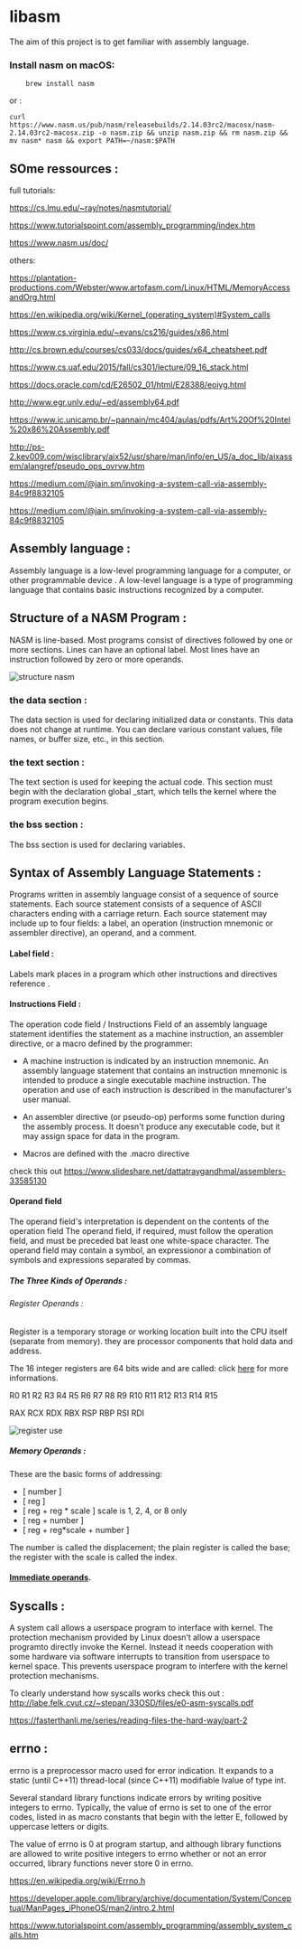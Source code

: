 # libasm
The aim of this project is to get familiar with assembly language.

###  Install nasm on macOS:

```shell
    brew install nasm
```
or :

```shell
curl https://www.nasm.us/pub/nasm/releasebuilds/2.14.03rc2/macosx/nasm-2.14.03rc2-macosx.zip -o nasm.zip && unzip nasm.zip && rm nasm.zip && mv nasm* nasm && export PATH=~/nasm:$PATH
```

## SOme ressources :

full tutorials:

https://cs.lmu.edu/~ray/notes/nasmtutorial/

https://www.tutorialspoint.com/assembly_programming/index.htm

https://www.nasm.us/doc/

others:

https://plantation-productions.com/Webster/www.artofasm.com/Linux/HTML/MemoryAccessandOrg.html

https://en.wikipedia.org/wiki/Kernel_(operating_system)#System_calls

https://www.cs.virginia.edu/~evans/cs216/guides/x86.html

http://cs.brown.edu/courses/cs033/docs/guides/x64_cheatsheet.pdf

https://www.cs.uaf.edu/2015/fall/cs301/lecture/09_16_stack.html

https://docs.oracle.com/cd/E26502_01/html/E28388/eoiyg.html

http://www.egr.unlv.edu/~ed/assembly64.pdf

https://www.ic.unicamp.br/~pannain/mc404/aulas/pdfs/Art%20Of%20Intel%20x86%20Assembly.pdf

http://ps-2.kev009.com/wisclibrary/aix52/usr/share/man/info/en_US/a_doc_lib/aixassem/alangref/pseudo_ops_ovrvw.htm

https://medium.com/@jain.sm/invoking-a-system-call-via-assembly-84c9f8832105

https://medium.com/@jain.sm/invoking-a-system-call-via-assembly-84c9f8832105

## Assembly language :

Assembly language is a low-level programming language for a computer, or other programmable device .
A low-level language is a type of programming language that contains basic instructions recognized by a computer.

## Structure of a NASM Program :

NASM is line-based. Most programs consist of directives followed by one or more sections. Lines can have an optional label. Most lines have an instruction followed by zero or more operands.

![structure nasm](https://cs.lmu.edu/~ray/images/nasmstructure.png)

### the data section :

The data section is used for declaring initialized data or constants. This data does not change at runtime. You can declare various constant values, file names, or buffer size, etc., in this section.

### the text section :

The text section is used for keeping the actual code. This section must begin with the declaration global _start, which tells the kernel where the program execution begins.

### the bss section :

The bss section is used for declaring variables.

## Syntax of Assembly Language Statements :

Programs written in assembly language consist of a sequence of source statements. Each source statement consists of a sequence of ASCII characters ending with a carriage return. Each source statement may include up to four fields: a label, an operation (instruction mnemonic or assembler directive), an operand, and a comment.

#### Label field :

Labels mark places in a program which other instructions and directives reference .

#### Instructions Field :

The operation code field / Instructions Field of an assembly language statement identifies the statement as a machine instruction, an assembler directive, or a macro defined by the programmer:

* A machine instruction is indicated by an instruction mnemonic.  An assembly language statement that contains an instruction mnemonic is intended to produce a single executable machine instruction.  The operation and use of each instruction is described in the manufacturer's user manual.

* An assembler directive (or pseudo-op) performs some function during the assembly process.  It doesn't produce any executable code, but it may assign space for data in the program.

* Macros are defined with the .macro directive

check this out https://www.slideshare.net/dattatraygandhmal/assemblers-33585130

#### Operand field 

The operand field's interpretation is dependent on the contents of the operation field The operand field, if required, must follow the operation field, and must be preceded bat least one white-space character. The operand field may contain a symbol, an expressionor a combination of symbols and expressions separated by commas.

##### The Three Kinds of Operands :

###### Register Operands :

Register is a temporary storage or working location built into the CPU itself (separate from memory). they are processor components that hold data and address.  

The 16 integer registers are 64 bits wide and are called: click [here](https://en.wikibooks.org/wiki/X86_Assembly/X86_Architecture) for more informations.

R0  R1  R2  R3  R4  R5  R6  R7  R8  R9  R10  R11  R12  R13  R14  R15

RAX RCX RDX RBX RSP RBP RSI RDI

![register use](https://www.notion.so/image/https%3A%2F%2Fs3-us-west-2.amazonaws.com%2Fsecure.notion-static.com%2Fbf260acc-e649-49d7-af6c-0d4ace24afa7%2FScreen_Shot_2020-12-11_at_12.40.51_PM.png?table=block&id=79ef15fd-d49d-4f77-8998-3d2084ed4996&width=2560&userId=&cache=v2)

##### Memory Operands :

These are the basic forms of addressing:

* [ number ]
* [ reg ]
* [ reg + reg * scale ]      scale is 1, 2, 4, or 8 only
* [ reg + number ]
* [ reg + reg*scale + number ]

The number is called the displacement; the plain register is called the base; the register with the scale is called the index.

#### [Immediate operands](http://www.c-jump.com/CIS77/ASM/Instructions/I77_0170_immediate_operands.htm#:~:text=An%20immediate%20operand%20is%20a,the%20instruction%20at%20assembly%20time.&text=If%20the%20source%20operand%20is,the%20result%20of%20the%20operation.).

## Syscalls :

A system call allows a userspace program to interface with kernel.
The protection mechanism provided by Linux doesn’t allow a userspace programto directly invoke the Kernel. Instead it needs cooperation with some hardware via software interrupts to transition from userspace to kernel space. 
This prevents userspace program to interfere with the kernel protection mechanisms. 

To clearly understand how syscalls works check this out :
http://labe.felk.cvut.cz/~stepan/33OSD/files/e0-asm-syscalls.pdf

https://fasterthanli.me/series/reading-files-the-hard-way/part-2

## errno :

errno is a preprocessor macro used for error indication. It expands to a static (until C++11) thread-local (since C++11) modifiable lvalue of type int.

Several standard library functions indicate errors by writing positive integers to errno. Typically, the value of errno is set to one of the error codes, listed in <cerrno> as macro constants that begin with the letter E, followed by uppercase letters or digits.

The value of errno is ​0​ at program startup, and although library functions are allowed to write positive integers to errno whether or not an error occurred, library functions never store ​0​ in errno.

https://en.wikipedia.org/wiki/Errno.h

https://developer.apple.com/library/archive/documentation/System/Conceptual/ManPages_iPhoneOS/man2/intro.2.html

https://www.tutorialspoint.com/assembly_programming/assembly_system_calls.htm
